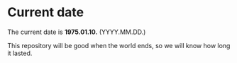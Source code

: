 # Current date

The current date is **1975.01.10.** (YYYY.MM.DD.)

This repository will be good when the world ends, so we will know how long it lasted.